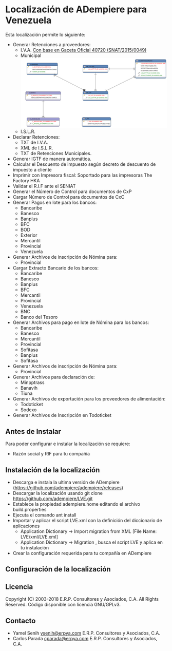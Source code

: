 # Localización de ADempiere para Venezuela

Esta localización permite lo siguiente:
  - Generar Retenciones a proveedores:
    - I.V.A. [Con base en Gaceta Oficial 40720 (SNAT/2015/0049)](http://declaraciones.seniat.gob.ve/portal/page/portal/MANEJADOR_CONTENIDO_SENIAT/01NOTICIAS/00IMAGENES/GACETAOFICIAL40720.pdf)
    - Municipal
    ![Diagrama ER de Retenciones IVA](docs/withholding/IVA.png)
	 - I.S.L.R.
  - Declarar Retenciones:
    - TXT de I.V.A.
    - XML de I.S.L.R.
    - TXT de Retenciones Municipales.
  - Generar IGTF de manera automática.
  - Calcular el Descuento de impuesto según decreto de descuento de impuesto a cliente
  - Imprimir con Impresora fiscal: Soportado para las impresoras The Factory HKA
  - Validar el R.I.F ante el SENIAT
  - Generar el Número de Control para documentos de CxP
  - Cargar Número de Control para documentos de CxC
  - Generar Pagos en lote para los bancos:
    - Bancaribe
    - Banesco
    - Banplus
    - BFC
    - BOD
    - Exterior
    - Mercantil
    - Provincial
    - Venezuela
  - Generar Archivos de inscripción de Nómina para:
    - Provincial
  - Cargar Extracto Bancario de los bancos:
    - Bancaribe
    - Banesco
    - Banplus
    - BFC
    - Mercantil
    - Provincial
    - Venezuela
    - BNC
    - Banco del Tesoro
  - Generar Archivos para pago en lote de Nómina para los bancos:
    - Bancaribe
    - Banesco
    - Mercantil
    - Provincial
    - Sofitasa
    - Banplus
    - Sofitasa
  - Generar Archivos de inscripción de Nómina para:
    - Provincial
  - Generar Archivos para declaración de:
    - Minpptrass
    - Banavih
    - Tiuna
  - Generar Archivos de exportación para los proveedores de alimentación:
    - Todoticket
    - Sodexo
  - Generar Archivos de Inscripción en Todoticket

## Antes de Instalar

Para poder configurar e instalar la localización se requiere:
  - Razón social y RIF para tu compañía

## Instalación de la localización

- Descarga e instala la ultima versión de ADempiere (https://github.com/adempiere/adempiere/releases)
- Descargar la localización usando git clone https://github.com/adempiere/LVE.git
- Establece la propiedad adempiere.home editando el archivo build.properties
- Ejecuta el comando ant install
- Importar y aplicar el script LVE.xml con la definición del diccionario de aplicaciones
    - Application Dictionary -> Import migration from XML [File Name: LVE/xml/LVE.xml]
    - Application Dictionary -> Migration , busca el script LVE y aplica en tu instalación
- Crear la configuración requerida para tu compañía en ADempiere

## Configuración de la localización

## Licencia
Copyright (C) 2003-2018 E.R.P. Consultores y Asociados, C.A. All Rights Reserved.
Código disponible con licencia GNU/GPLv3.

## Contacto
 - Yamel Senih ysenih@erpya.com E.R.P. Consultores y Asociados, C.A.
 - Carlos Parada cparada@erpya.com E.R.P. Consultores y Asociados, C.A.
